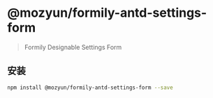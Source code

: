 # @mozyun/formily-antd-settings-form

> Formily Designable Settings Form

## 安装

```bash
npm install @mozyun/formily-antd-settings-form --save
```
